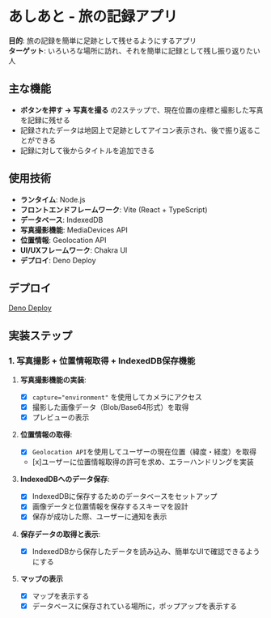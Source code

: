 # あしあと - 旅の記録アプリ

**目的**: 旅の記録を簡単に足跡として残せるようにするアプリ  
**ターゲット**: いろいろな場所に訪れ、それを簡単に記録として残し振り返りたい人

## 主な機能
- **ボタンを押す -> 写真を撮る** の2ステップで、現在位置の座標と撮影した写真を記録に残せる
- 記録されたデータは地図上で足跡としてアイコン表示され、後で振り返ることができる
- 記録に対して後からタイトルを追加できる

## 使用技術

- **ランタイム**: Node.js
- **フロントエンドフレームワーク**: Vite (React + TypeScript)
- **データベース**: IndexedDB
- **写真撮影機能**: MediaDevices API
- **位置情報**: Geolocation API
- **UI/UXフレームワーク**: Chakra UI
- **デプロイ**: Deno Deploy

## デプロイ
[Deno Deploy](https://noto-ashiato.deno.dev/)

## 実装ステップ

### 1. 写真撮影 + 位置情報取得 + IndexedDB保存機能

1. **写真撮影機能の実装**:
   - [x] `capture="environment"` を使用してカメラにアクセス
   - [x] 撮影した画像データ（Blob/Base64形式）を取得
   - [x] プレビューの表示

2. **位置情報の取得**:
   - [x] `Geolocation API`を使用してユーザーの現在位置（緯度・経度）を取得
   - [x]ユーザーに位置情報取得の許可を求め、エラーハンドリングを実装

3. **IndexedDBへのデータ保存**:
   - [x] IndexedDBに保存するためのデータベースをセットアップ
   - [x] 画像データと位置情報を保存するスキーマを設計
   - [x] 保存が成功した際、ユーザーに通知を表示

4. **保存データの取得と表示**:
   - [x] IndexedDBから保存したデータを読み込み、簡単なUIで確認できるようにする

5. **マップの表示**
   - [x] マップを表示する
   - [x] データベースに保存されている場所に，ポップアップを表示する